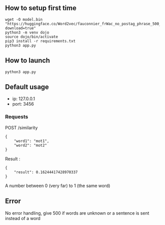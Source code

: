 ## How to setup first time

```
wget -O model.bin "https://huggingface.co/Word2vec/fauconnier_frWac_no_postag_phrase_500_cbow_cut100/resolve/main/frWac_no_postag_phrase_500_cbow_cut100.bin?download=true"
python3 -m venv dojo
source dojo/bin/activate
pip3 install -r requirements.txt
python3 app.py
```

## How to launch 

```
python3 app.py
```

## Default usage

- ip: 127.0.0.1
- port: 3456

### Requests

POST /similarity

```
{
    "word1": "mot1",
    "word2": "mot2"
}
```

Result :

```
{
    "result": 0.16244417428970337
}
```

A number between 0 (very far) to 1 (the same word)

## Error

No error handling, give 500 if words are unknown or a sentence is sent instead of a word
